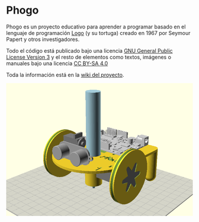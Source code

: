 # Phogo
Phogo es un proyecto educativo para aprender a programar basado en el lenguaje de programación [Logo](https://en.wikipedia.org/wiki/Logo_(programming_language)) (y su tortuga) creado en 1967 por Seymour Papert y otros investigadores.

Todo el código está publicado bajo una licencia [GNU General Public License Version 3](http://www.gnu.org/licenses/gpl-3.0.html) y el resto de elementos como textos, imágenes o manuales bajo una licencia [CC BY-SA 4.0](https://creativecommons.org/licenses/by-sa/4.0/)

Toda la información está en la [wiki del proyecto](https://github.com/CRM-UAM/Phogo/wiki).

![](3D_design/robot.png)


